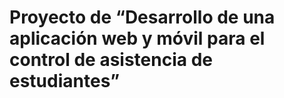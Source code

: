 # Proyecto de “Desarrollo de una aplicación web y móvil para el control de asistencia de estudiantes”
